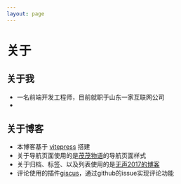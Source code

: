 ```yaml
---
layout: page
---
```

# 关于


## 关于我
- 一名前端开发工程师，目前就职于山东一家互联网公司
- 


## 关于博客
- 本博客基于 [vitepress](https://vuepress.vuejs.org/) 搭建
- 关于导航页面使用的是[茂茂物语](https://fe-nav.netlify.app/nav/)的导航页面样式
- 关于归档、标签、以及列表使用的是[无声2017的博客](https://ivestszheng.github.io/)
- 评论使用的插件[giscus](https://giscus.app/zh-CN)，通过github的issue实现评论功能